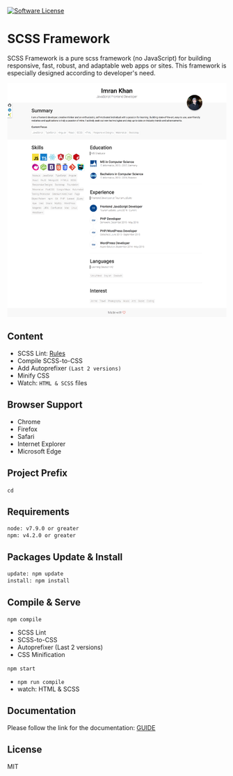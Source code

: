 [![Software License](https://img.shields.io/badge/license-MIT-blue.svg)](LICENSE)

# SCSS Framework
SCSS Framework is a pure scss framework (no JavaScript) for building responsive, fast, robust, and adaptable web apps or sites. This framework is especially designed according to developer's need.

![Alt text](preview.png?raw=true "Resume")


## Content
  - SCSS Lint: [Rules](https://stylelint.io/user-guide/rules/)
  - Compile SCSS-to-CSS
  - Add Autoprefixer `(Last 2 versions)`
  - Minify CSS
  - Watch: `HTML & SCSS` files


## Browser Support
 - Chrome
 - Firefox
 - Safari
 - Internet Explorer
 - Microsoft Edge


## Project Prefix
`cd`


## Requirements
```
node: v7.9.0 or greater
npm: v4.2.0 or greater
```


## Packages Update & Install
```
update: npm update
install: npm install
```


## Compile & Serve
`npm compile`
  - SCSS Lint
  - SCSS-to-CSS
  - Autoprefixer (Last 2 versions)
  - CSS Minification

`npm start`
  - `npm run compile`
  - watch: HTML & SCSS


## Documentation
Please follow the link for the documentation: [GUIDE](documentation/guide.md)


## License
MIT
